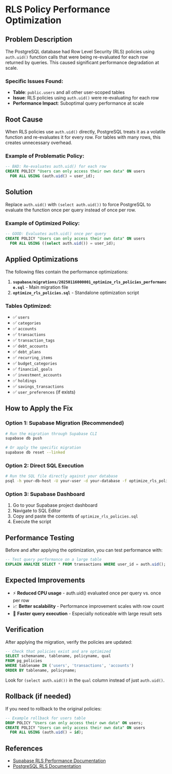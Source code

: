 # RLS Policy Performance Optimization

## Problem Description

The PostgreSQL database had Row Level Security (RLS) policies using `auth.uid()` function calls that were being re-evaluated for each row returned by queries. This caused significant performance degradation at scale.

### Specific Issues Found:
- **Table**: `public.users` and all other user-scoped tables
- **Issue**: RLS policies using `auth.uid()` were re-evaluating for each row
- **Performance Impact**: Suboptimal query performance at scale

## Root Cause

When RLS policies use `auth.uid()` directly, PostgreSQL treats it as a volatile function and re-evaluates it for every row. For tables with many rows, this creates unnecessary overhead.

### Example of Problematic Policy:
```sql
-- BAD: Re-evaluates auth.uid() for each row
CREATE POLICY "Users can only access their own data" ON users
  FOR ALL USING (auth.uid() = user_id);
```

## Solution

Replace `auth.uid()` with `(select auth.uid())` to force PostgreSQL to evaluate the function once per query instead of once per row.

### Example of Optimized Policy:
```sql
-- GOOD: Evaluates auth.uid() once per query
CREATE POLICY "Users can only access their own data" ON users
  FOR ALL USING ((select auth.uid()) = user_id);
```

## Applied Optimizations

The following files contain the performance optimizations:

1. **`supabase/migrations/20250116000001_optimize_rls_policies_performance.sql`** - Main migration file
2. **`optimize_rls_policies.sql`** - Standalone optimization script

### Tables Optimized:
- ✅ `users`
- ✅ `categories` 
- ✅ `accounts`
- ✅ `transactions`
- ✅ `transaction_tags`
- ✅ `debt_accounts`
- ✅ `debt_plans`
- ✅ `recurring_items`
- ✅ `budget_categories`
- ✅ `financial_goals`
- ✅ `investment_accounts`
- ✅ `holdings`
- ✅ `savings_transactions`
- ✅ `user_preferences` (if exists)

## How to Apply the Fix

### Option 1: Supabase Migration (Recommended)
```bash
# Run the migration through Supabase CLI
supabase db push

# Or apply the specific migration
supabase db reset --linked
```

### Option 2: Direct SQL Execution
```bash
# Run the SQL file directly against your database
psql -h your-db-host -U your-user -d your-database -f optimize_rls_policies.sql
```

### Option 3: Supabase Dashboard
1. Go to your Supabase project dashboard
2. Navigate to SQL Editor
3. Copy and paste the contents of `optimize_rls_policies.sql`
4. Execute the script

## Performance Testing

Before and after applying the optimization, you can test performance with:

```sql
-- Test query performance on a large table
EXPLAIN ANALYZE SELECT * FROM transactions WHERE user_id = auth.uid();
```

## Expected Improvements

- ⚡ **Reduced CPU usage** - auth.uid() evaluated once per query vs. once per row
- 📈 **Better scalability** - Performance improvement scales with row count
- 🚀 **Faster query execution** - Especially noticeable with large result sets

## Verification

After applying the migration, verify the policies are updated:

```sql
-- Check that policies exist and are optimized
SELECT schemaname, tablename, policyname, qual 
FROM pg_policies 
WHERE tablename IN ('users', 'transactions', 'accounts')
ORDER BY tablename, policyname;
```

Look for `(select auth.uid())` in the `qual` column instead of just `auth.uid()`.

## Rollback (if needed)

If you need to rollback to the original policies:

```sql
-- Example rollback for users table
DROP POLICY "Users can only access their own data" ON users;
CREATE POLICY "Users can only access their own data" ON users
  FOR ALL USING (auth.uid() = id);
```

## References

- [Supabase RLS Performance Documentation](https://supabase.com/docs/guides/auth/row-level-security#performance)
- [PostgreSQL RLS Documentation](https://www.postgresql.org/docs/current/ddl-rowsecurity.html) 